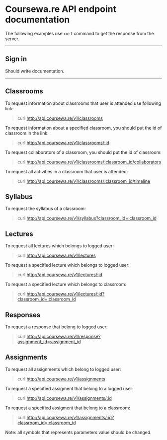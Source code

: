 Coursewa.re API endpoint documentation
======================================

The following examples use `curl` command to get the response from the server.

* * *
Sign in
-------

Should write documentation.
* * *

Classrooms
----------

To request information about classrooms that user is attended use following link:
> curl http://api.coursewa.re/v1/classrooms

To request information about a specified classroom, you should put the id of classroom in the link:
> curl http://api.coursewa.re/v1/classrooms/:id

To request collaborators of a classroom, you should put the id of classroom:
> curl http://api.coursewa.re/v1/classrooms/:classroom_id/collaborators

To request all activities in a classroom that user is attended:
> curl http://api.coursewa.re/v1/classrooms/:classroom_id/timeline

Syllabus
--------

To request the syllabus of a classroom:
> curl http://api.coursewa.re/v1/syllabus?classroom_id=:classroom_id

Lectures
--------
To request all lectures which belongs to logged user:
> curl http://api.coursewa.re/v1/lectures

To request a specified lecture which belongs to logged user:
> curl http://api.coursewa.re/v1/lectures/:id

To request a specified lecture which belongs to classroom:
> curl http://api.coursewa.re/v1/lectures/:id?classroom_id=:classroom_id

Responses
---------

To request a response that belong to logged user:
> curl http://api.coursewa.re/v1/response?assignment_id=:assignment_id

Assignments
-----------

To request all assignments which belong to logged user:
> curl http://api.coursewa.re/v1/assignments

To request a specified assigment that belong to a logged user:
> curl http://api.coursewa.re/v1/assignments/:id

To request a specified assigment that belong to a classroom:
> curl http://api.coursewa.re/v1/assignments/:id?classroom_id=:classroom_id

Note: all symbols that represents parameters value should be changed.
